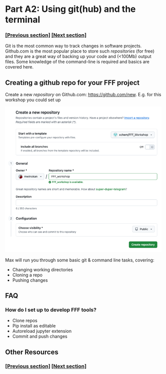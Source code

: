
# Part A2: Using git(hub) and the terminal

### [[Previous section]](docs/A1_NOTEBOOKS.md) [[Next section]](docs/A3_FFF_TEMPLATE.md)

Git is the most common way to track changes in software projects. Github.com is the most popular place to store such *repositories* (for free) and they are a great way of backing up your code and (<100Mb) output files. Some knowledge of the command-line is required and basics are covered here.

## Creating a github repo for your FFF project

Create a new *repository* on Github.com: https://github.com/new. E.g. for this workshop you could set up

<picture>
 <img alt="New repo" src="media/new_repo.png">
</picture>

Max will run you through some basic git & command line tasks, covering:

- Changing working directories
- Cloning a repo
- Pushing changes

## FAQ

### How do I set up to develop FFF tools?

- Clone repos
- Pip install as editable
- Autoreload jupyter extension
- Commit and push changes

## Other Resources

### [[Previous section]](docs/A1_NOTEBOOKS.md) [[Next section]](docs/A3_FFF_TEMPLATE.md)
